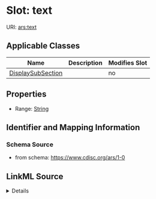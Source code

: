 # Slot: text

URI: [ars:text](https://www.cdisc.org/ars/1-0text)



<!-- no inheritance hierarchy -->




## Applicable Classes

| Name | Description | Modifies Slot |
| --- | --- | --- |
[DisplaySubSection](DisplaySubSection.md) |  |  no  |







## Properties

* Range: [String](String.md)





## Identifier and Mapping Information







### Schema Source


* from schema: https://www.cdisc.org/ars/1-0




## LinkML Source

<details>
```yaml
name: text
from_schema: https://www.cdisc.org/ars/1-0
rank: 1000
alias: text
domain_of:
- DisplaySubSection
range: string

```
</details>
